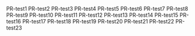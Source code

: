 PR-test1
PR-test2
PR-test3
PR-test4
PR-test5
PR-test6
PR-test7
PR-test8
PR-test9
PR-test10
PR-test11
PR-test12
PR-test13
PR-test14
PR-test15
PR-test16
PR-test17
PR-test18
PR-test19
PR-test20
PR-test21
PR-test22
PR-test23
